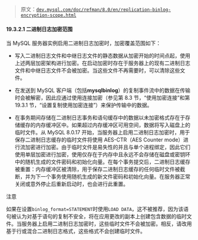 > 原文：[`dev.mysql.com/doc/refman/8.0/en/replication-binlog-encryption-scope.html`](https://dev.mysql.com/doc/refman/8.0/en/replication-binlog-encryption-scope.html)

#### 19.3.2.1 二进制日志加密范围

当 MySQL 服务器实例启用二进制日志加密时，加密覆盖范围如下：

+   写入二进制日志文件和中继日志文件的静态数据从加密开始的时间点起，使用上述两层加密架构进行加密。在启动加密时存在于服务器上的现有二进制日志文件和中继日志文件不会被加密。当这些文件不再需要时，可以清除这些文件。

+   在发送到 MySQL 客户端（包括**mysqlbinlog**）的复制事件流中的数据在传输时会被解密，因此应通过使用连接加密（参见第 8.3 节，“使用加密连接”和第 19.3.1 节，“设置复制使用加密连接”）来保护传输中的数据。

+   在事务期间存储在二进制日志事务和语句缓存中的数据以未加密格式存在于存储缓存的内存缓冲区中。如果超过内存缓冲区可用空间，数据将写入磁盘上的临时文件。从 MySQL 8.0.17 开始，当服务器上启用二进制日志加密时，用于保存二进制日志缓存的临时文件将使用 AES-CTR（AES Counter mode）进行流加密进行加密。由于临时文件是易失性的并且与单个进程绑定，因此它们使用单层加密进行加密，使用仅存在于内存中且永远不会存储在磁盘或密钥环中的随机生成的文件密码和初始化向量。在每个事务提交后，二进制日志缓存被重置：内存缓冲区被清除，用于保存二进制日志缓存的任何临时文件被截断，并为下一个事务使用随机生成的新文件密码和初始化向量。在服务器正常关闭或意外停止后重新启动时，也会进行此重置。

注意

如果在设置`binlog_format=STATEMENT`时使用`LOAD DATA`，这不被推荐，因为该语句被认为对基于语句的复制不安全，将在应用更改的副本上创建包含数据的临时文件。当服务器上启用二进制日志加密时，这些临时文件不会被加密。相反，请改用基于行或混合二进制日志格式，这些格式不会创建临时文件。
